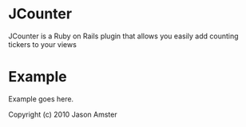 JCounter
========

JCounter is a Ruby on Rails plugin that allows you easily add counting tickers to your views


Example
=======

Example goes here.


Copyright (c) 2010 Jason Amster
